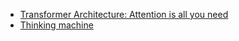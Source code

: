 - [Transformer Architecture: Attention is all you need](https://arxiv.org/pdf/1706.03762)
- [Thinking machine](https://www.amazon.com/Thinking-Machine-Jensen-Coveted-Microchip/dp/0593832698/)
